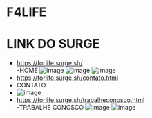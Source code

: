 # F4LIFE  
# LINK DO SURGE
- https://forlife.surge.sh/  
-HOME 
![image](https://user-images.githubusercontent.com/89167939/140849755-5e4e9224-b142-42bc-9f22-9ef188b4f2b1.png)
![image](https://user-images.githubusercontent.com/89167939/140849774-938e4485-13c3-4d52-be1c-4eb79a1f7bd3.png)
![image](https://user-images.githubusercontent.com/89167939/140849787-ad40e27f-c021-45ed-bf48-04ae5c383814.png)  
- https://forlife.surge.sh/contato.html
- CONTATO
- ![image](https://user-images.githubusercontent.com/89167939/140849827-0d85bece-4ea5-41d2-8357-acac58e5dea0.png)  
- https://forlife.surge.sh/trabalheconosco.html  
-TRABALHE CONOSCO
![image](https://user-images.githubusercontent.com/89167939/140849892-4cac606d-8782-4fe7-be63-4c6da4e72ac0.png)
![image](https://user-images.githubusercontent.com/89167939/140849944-afd03cc7-3b19-4248-acdb-afdaed68272d.png)



